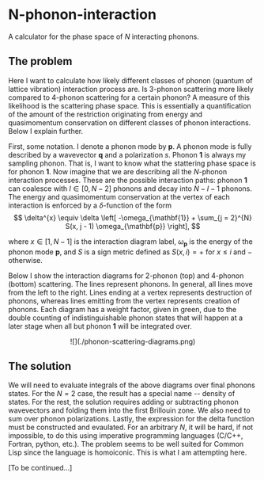# N-phonon-interaction
A calculator for the phase space of $N$ interacting phonons.

## The problem
Here I want to calculate how likely different classes of phonon (quantum of lattice vibration) interaction process are. Is $3$-phonon scattering more likely compared to $4$-phonon scattering for a certain phonon? A measure of this likelihood is the scattering phase space. This is essentially a quantification of the amount of the restriction originating from energy and quasimomentum conservation on different classes of phonon interactions. Below I explain further.

First, some notation. I denote a phonon mode by **p**. A phonon mode is fully described by a wavevector **q** and a polarization $s$. Phonon **1** is always my sampling phonon. That is, I want to know what the stattering phase space is for phonon **1**. Now imagine that we are describing all the $N$-phonon interaction processes. These are the possible interaction paths: phonon **1** can coalesce with $l \in [0, N - 2]$ phonons and decay into $N - l - 1$ phonons. The energy and quasimomentum conservation at the vertex of each interaction is enforced by a $\delta$-function of the form
$$
\delta^{x} \equiv \delta \left[ -\omega_{\mathbf{1}} + \sum_{j = 2}^{N} S(x, j - 1) \omega_{\mathbf{p}} \right],
$$ 

where $x \in [1, N - 1]$ is the interaction diagram label, $\omega_{\mathbf{p}}$ is the energy of the phonon mode **p**, and $S$ is a sign metric defined as $S(x, i) = +$ for $x \leq i$ and $-$ otherwise.

Below I show the interaction diagrams for $2$-phonon (top) and $4$-phonon (bottom) scattering. The lines represent phonons. In general, all lines move from the left to the right. Lines ending at a vertex represents destruction of phonons, whereas lines emitting from the vertex represents creation of phonons. Each diagram has a weight factor, given in green, due to the double counting of indistinguishable phonon states that will happen at a later stage when all but phonon **1** will be integrated over.

<p align="center">
![](./phonon-scattering-diagrams.png)
</p>

## The solution
We will need to evaluate integrals of the above diagrams over final phonons states. For the $N = 2$ case, the result has a special name -- density of states. For the rest, the solution requires adding or subtracting phonon wavevectors and folding them into the first Brillouin zone. We also need to sum over phonon polarizations. Lastly, the expression for the delta function must be constructed and evaulated. For an arbitrary $N$, it will be hard, if not impossible, to do this using imperative programming languages (C/C++, Fortran, python, etc.). The problem seems to be well suited for Common Lisp since the language is homoiconic. This is what I am attempting here.

[To be continued...]
